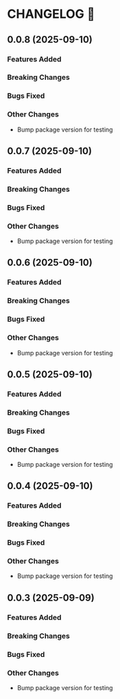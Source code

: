 # CHANGELOG 📝

## 0.0.8 (2025-09-10)

### Features Added

### Breaking Changes

### Bugs Fixed

### Other Changes

- Bump package version for testing

## 0.0.7 (2025-09-10)

### Features Added

### Breaking Changes

### Bugs Fixed

### Other Changes

- Bump package version for testing

## 0.0.6 (2025-09-10)

### Features Added

### Breaking Changes

### Bugs Fixed

### Other Changes

- Bump package version for testing

## 0.0.5 (2025-09-10)

### Features Added

### Breaking Changes

### Bugs Fixed

### Other Changes

- Bump package version for testing

## 0.0.4 (2025-09-10)

### Features Added

### Breaking Changes

### Bugs Fixed

### Other Changes

- Bump package version for testing

## 0.0.3 (2025-09-09)

### Features Added

### Breaking Changes

### Bugs Fixed

### Other Changes

- Bump package version for testing

